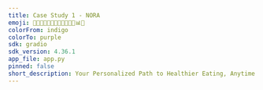 ```yaml
---
title: Case Study 1 - NORA
emoji: 🥗🍎🥑🥦🍌🥕🧀🥒🍇🍉🍊💧📊🌱
colorFrom: indigo
colorTo: purple
sdk: gradio
sdk_version: 4.36.1
app_file: app.py
pinned: false
short_description: Your Personalized Path to Healthier Eating, Anytime.
---
```

